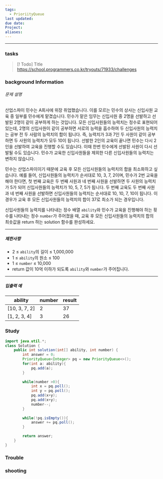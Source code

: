 ```yaml
---
tags:
  - PrioriityQueue
last updated: 
due date: 
Project: 
aliases:
---
```

--- 
### tasks

> [! Todo] Title
> https://school.programmers.co.kr/tryouts/71933/challenges

### background Information

###### 문제 설명

산업스파이 민수는 A회사에 위장 취업했습니다. 이를 모르는 민수의 상사는 신입사원 교육 중 일부를 민수에게 맡겼습니다. 민수가 맡은 임무는 신입사원 중 2명을 선발하고 선발된 2명이 같이 공부하게 하는 것입니다. 모든 신입사원들의 능력치는 정수로 표현되어 있는데, 2명의 신입사원이 같이 공부하면 서로의 능력을 흡수하여 두 신입사원의 능력치는 공부 전 두 사람의 능력치의 합이 됩니다. 즉, 능력치가 3과 7인 두 사원이 같이 공부하면 두 사원의 능력치가 모두 10이 됩니다. 선발한 2인의 교육이 끝나면 민수는 다시 2인을 선발하여 교육을 진행할 수도 있습니다. 이때 한번 민수에게 선발된 사원이 다시 선발될 수도 있습니다. 민수가 교육한 신입사원들을 제외한 다른 신입사원들의 능력치는 변하지 않습니다.

민수는 산업스파이이기 때문에 교육 후 모든 신입사원들의 능력치의 합을 최소화하고 싶습니다. 예를 들어, 신입사원들의 능력치가 순서대로 10, 3, 7, 2이며, 민수가 2번 교육을 해야 한다면, 첫 번째 교육은 두 번째 사원과 네 번째 사원을 선발하면 두 사원의 능력치가 5가 되어 신입사원들의 능력치가 10, 5, 7, 5가 됩니다. 두 번째 교육도 두 번째 사원과 네 번째 사원을 선발하면 신입사원들의 능력치는 순서대로 10, 10, 7, 10이 됩니다. 이 경우가 교육 후 모든 신입사원들의 능력치의 합이 37로 최소가 되는 경우입니다.

신입사원들의 능력치를 나타내는 정수 배열 `ability`와 민수가 교육을 진행해야 하는 횟수를 나타내는 정수 `number`가 주어졌을 때, 교육 후 모든 신입사원들의 능력치의 합의 최솟값을 return 하는 solution 함수를 완성하세요.

---

##### 제한사항

- 2 ≤ `ability`의 길이 ≤ 1,000,000
- 1 ≤ `ability`의 원소 ≤ 100
- 1 ≤ `number` ≤ 10,000
- return 값이 10억 이하가 되도록 `ability`와 `number`가 주어집니다.

---

##### 입출력 예

|ability|number|result|
|---|---|---|
|[10, 3, 7, 2]|2|37|
|[1, 2, 3, 4]|3|26|

### Study


```java
import java.util.*;
class Solution {
    public int solution(int[] ability, int number) {
        int answer = 0;
        PriorityQueue<Integer> pq = new PriorityQueue<>();
        for(int a: ability){
            pq.add(a);
        }
        
        while(number >0){
            int x = pq.poll();
            int y = pq.poll();
            pq.add(x+y);
            pq.add(x+y);
            number--;
        }
        
        while(!pq.isEmpty()){
            answer += pq.poll();
        }
        
        return answer;
    }
}
```

### Trouble





### shooting
